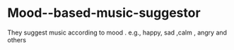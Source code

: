 # Mood--based-music-suggestor
They suggest music according to mood . e.g., happy, sad ,calm , angry and others
